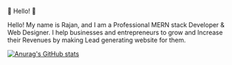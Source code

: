 👋 Hello! 👋

Hello! My name is Rajan, and I am a Professional MERN stack Developer & Web Designer. I help businesses and entrepreneurs to grow and Increase their Revenues by making Lead generating website for them.

[![Anurag's GitHub stats](https://github-readme-stats.vercel.app/api?username=RajanJha)](https://github.com/anuraghazra/github-readme-stats)

